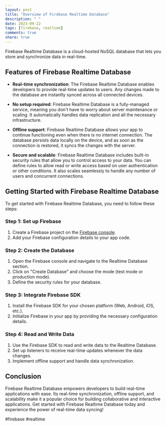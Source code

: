 ```yaml
---
layout: post
title: "Overview of Firebase Realtime Database"
description: " "
date: 2023-09-22
tags: [firebase, realtime]
comments: true
share: true
---
```


Firebase Realtime Database is a cloud-hosted NoSQL database that lets you store and synchronize data in real-time. 

## Features of Firebase Realtime Database

- **Real-time synchronization**: The Firebase Realtime Database enables developers to provide real-time updates to users. Any changes made to the database are instantly synced across all connected devices.

- **No setup required**: Firebase Realtime Database is a fully-managed service, meaning you don't have to worry about server maintenance or scaling. It automatically handles data replication and all the necessary infrastructure.

- **Offline support**: Firebase Realtime Database allows your app to continue functioning even when there is no internet connection. The database persists data locally on the device, and as soon as the connection is restored, it syncs the changes with the server.

- **Secure and scalable**: Firebase Realtime Database includes built-in security rules that allow you to control access to your data. You can define rules to allow read or write access based on user authentication or other conditions. It also scales seamlessly to handle any number of users and concurrent connections.

## Getting Started with Firebase Realtime Database

To get started with Firebase Realtime Database, you need to follow these steps:

### Step 1: Set up Firebase

1. Create a Firebase project on the [Firebase console](https://console.firebase.google.com/).
2. Add your Firebase configuration details to your app code.

### Step 2: Create the Database

1. Open the Firebase console and navigate to the Realtime Database section.
2. Click on "Create Database" and choose the mode (test mode or production mode).
3. Define the security rules for your database.

### Step 3: Integrate Firebase SDK

1. Install the Firebase SDK for your chosen platform (Web, Android, iOS, etc.).
2. Initialize Firebase in your app by providing the necessary configuration details.

### Step 4: Read and Write Data

1. Use the Firebase SDK to read and write data to the Realtime Database.
2. Set up listeners to receive real-time updates whenever the data changes.
3. Implement offline support and handle data synchronization.

## Conclusion

Firebase Realtime Database empowers developers to build real-time applications with ease. Its real-time synchronization, offline support, and scalability make it a popular choice for building collaborative and interactive applications. Get started with Firebase Realtime Database today and experience the power of real-time data syncing!

#firebase #realtime